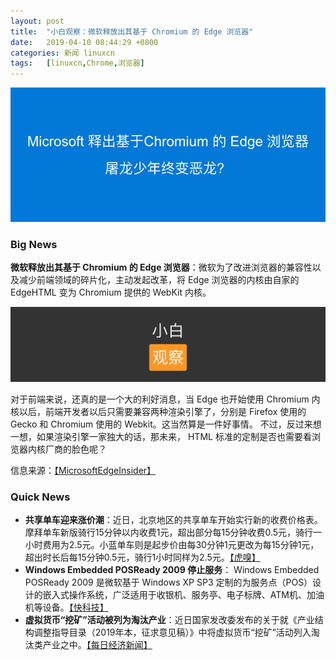 ```yaml
---
layout: post
title:	"小白观察：微软释放出其基于 Chromium 的 Edge 浏览器"
date:	2019-04-10 08:44:29 +0800 
categories:	新闻 linuxcn 
tags:	[linuxcn,Chrome,浏览器]
---
```



![](/Asserts/Images/album/201904/10/084430g7i3f3cdaxvrcwii.png)


### Big News


**微软释放出其基于 Chromium 的 Edge 浏览器**：微软为了改进浏览器的兼容性以及减少前端领域的碎片化，主动发起改革，将 Edge 浏览器的内核由自家的 EdgeHTML 变为 Chromium 提供的 WebKit 内核。


![](/Asserts/Images/album/201904/10/084431prsd2evs2wzrawrv.jpg)


对于前端来说，还真的是一个大的利好消息，当 Edge 也开始使用 Chromium 内核以后，前端开发者以后只需要兼容两种渲染引擎了，分别是 Firefox 使用的 Gecko 和 Chromium 使用的 Webkit。这当然算是一件好事情。 不过，反过来想一想，如果渲染引擎一家独大的话，那未来， HTML 标准的定制是否也需要看浏览器内核厂商的脸色呢？


信息来源：[【MicrosoftEdgeInsider】](https://www.microsoftedgeinsider.com/en-us/download/)


### Quick News


* **共享单车迎来涨价潮**：近日，北京地区的共享单车开始实行新的收费价格表。摩拜单车新版骑行15分钟以内收费1元，超出部分每15分钟收费0.5元，骑行一小时费用为2.5元。小蓝单车则是起步价由每30分钟1元更改为每15分钟1元，超出时长后每15分钟0.5元，骑行1小时同样为2.5元。[【虎嗅】](https://www.huxiu.com/article/293086.html)
* **Windows Embedded POSReady 2009 停止服务**： Windows Embedded POSReady 2009 是微软基于 Windows XP SP3 定制的为服务点（POS）设计的嵌入式操作系统，广泛适用于收银机、服务亭、电子标牌、ATM机、加油机等设备。[【快科技】](http://news.mydrivers.com/1/622/622275.htm)
* **虚拟货币“挖矿”活动被列为淘汰产业**：近日国家发改委发布的关于就《产业结构调整指导目录（2019年本，征求意见稿）》中将虚拟货币“挖矿”活动列入淘汰类产业之中。[【每日经济新闻】](http://www.nbd.com.cn/articles/2019-04-09/1319268.html)
